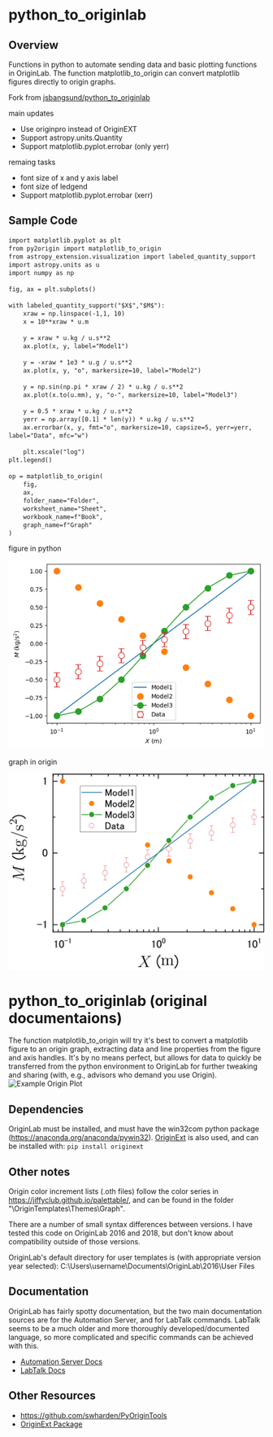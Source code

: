 # python_to_originlab
## Overview
Functions in python to automate sending data and basic plotting functions in OriginLab. The function matplotlib_to_origin can convert matplotlib figures directly to origin graphs.

Fork from [jsbangsund/python_to_originlab](https://github.com/jsbangsund/python_to_originlab)

main updates

* Use originpro instead of OriginEXT
* Support astropy.units.Quantity
* Support matplotlib.pyplot.errobar (only yerr)

remaing tasks

* font size of x and y axis label
* font size of ledgend
* Support matplotlib.pyplot.errobar (xerr)

## Sample Code
```
import matplotlib.pyplot as plt
from py2origin import matplotlib_to_origin
from astropy_extension.visualization import labeled_quantity_support
import astropy.units as u
import numpy as np

fig, ax = plt.subplots()

with labeled_quantity_support("$X$","$M$"):
    xraw = np.linspace(-1,1, 10)
    x = 10**xraw * u.m

    y = xraw * u.kg / u.s**2
    ax.plot(x, y, label="Model1")

    y = -xraw * 1e3 * u.g / u.s**2
    ax.plot(x, y, "o", markersize=10, label="Model2")

    y = np.sin(np.pi * xraw / 2) * u.kg / u.s**2
    ax.plot(x.to(u.mm), y, "o-", markersize=10, label="Model3")

    y = 0.5 * xraw * u.kg / u.s**2
    yerr = np.array([0.1] * len(y)) * u.kg / u.s**2
    ax.errorbar(x, y, fmt="o", markersize=10, capsize=5, yerr=yerr, label="Data", mfc="w")

    plt.xscale("log")
plt.legend()

op = matplotlib_to_origin(
    fig,
    ax,
    folder_name="Folder",
    worksheet_name="Sheet",
    workbook_name=f"Book",
    graph_name=f"Graph"
)
```

figure in python

![figure in python](sample/python.png)

graph in origin

![graph in origin](sample/origin.png)

# python_to_originlab (original documentaions)
The function matplotlib_to_origin will try it's best to convert a matplotlib figure to an origin graph, extracting data and line properties from the figure and axis handles. It's by no means perfect, but allows for data to quickly be transferred from the python environment to OriginLab for further tweaking and sharing (with, e.g., advisors who demand you use Origin).
![Example Origin Plot](https://github.com/jsbangsund/python_to_originlab/blob/master/example.png)

## Dependencies
OriginLab must be installed, and must have the win32com python package (https://anaconda.org/anaconda/pywin32).
[OriginExt](https://pypi.org/project/OriginExt/#description) is also used, and can be installed with:
`pip install originext`

## Other notes
Origin color increment lists (.oth files) follow the color series in https://jiffyclub.github.io/palettable/, and can be found in the folder "\OriginTemplates\Themes\Graph".

There are a number of small syntax differences between versions. I have tested this code on OriginLab 2016 and 2018, but don't know about compatibility outside of those versions.

OriginLab's default directory for user templates is (with appropriate version year selected):
C:\Users\username\Documents\OriginLab\2016\User Files

## Documentation
OriginLab has fairly spotty documentation, but the two main documentation sources are for the Automation Server, and for LabTalk commands. LabTalk seems to be a much older and more thoroughly developed/documented language, so more complicated and specific commands can be achieved with this.

- [Automation Server Docs](https://www.originlab.com/doc/COM/Classes/ApplicationSI)
- [LabTalk Docs](https://www.originlab.com/doc/LabTalk/guide)


## Other Resources
- https://github.com/swharden/PyOriginTools
- [OriginExt Package](https://pypi.org/project/OriginExt/)
